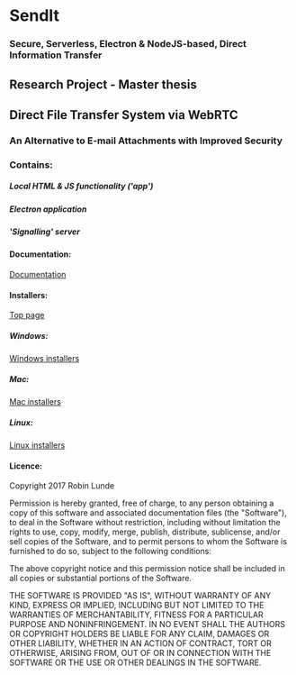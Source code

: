 # SendIt
### Secure, Serverless, Electron & NodeJS-based, Direct Information Transfer

## Research Project - Master thesis
## Direct File Transfer System via WebRTC
### An Alternative to E-mail Attachments with Improved Security

### Contains:
##### Local HTML & JS functionality ('app')
##### Electron application
##### 'Signalling' server

#### Documentation:
[Documentation](https://robiq.github.io/Project/)

#### Installers:
[Top page](https://github.com/Robiq/SendIt_release)
##### Windows: 
[Windows installers](https://github.com/Robiq/SendIt_release/tree/master/Windows)
##### Mac:
[Mac installers](https://github.com/Robiq/SendIt_release/tree/master/Mac)
##### Linux:
[Linux installers](https://github.com/Robiq/SendIt_release/tree/master/Linux)

#### Licence:
Copyright 2017 Robin Lunde

Permission is hereby granted, free of charge, to any person obtaining a copy of this software and associated documentation files (the "Software"), to deal in the Software without restriction, including without limitation the rights to use, copy, modify, merge, publish, distribute, sublicense, and/or sell copies of the Software, and to permit persons to whom the Software is furnished to do so, subject to the following conditions:

The above copyright notice and this permission notice shall be included in all copies or substantial portions of the Software.

THE SOFTWARE IS PROVIDED "AS IS", WITHOUT WARRANTY OF ANY KIND, EXPRESS OR IMPLIED, INCLUDING BUT NOT LIMITED TO THE WARRANTIES OF MERCHANTABILITY, FITNESS FOR A PARTICULAR PURPOSE AND NONINFRINGEMENT. IN NO EVENT SHALL THE AUTHORS OR COPYRIGHT HOLDERS BE LIABLE FOR ANY CLAIM, DAMAGES OR OTHER LIABILITY, WHETHER IN AN ACTION OF CONTRACT, TORT OR OTHERWISE, ARISING FROM, OUT OF OR IN CONNECTION WITH THE SOFTWARE OR THE USE OR OTHER DEALINGS IN THE SOFTWARE.

